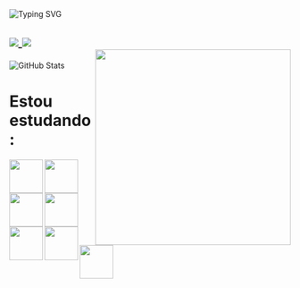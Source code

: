 <div display="inline-block">
    <img align="left" src="https://readme-typing-svg.demolab.com?font=Press+Start+2P&size=40&duration=2500&pause=400&color=1E90FF&random=false&width=980&height=89&lines=Eai!!!+me+chamo+Gustavo;bem+vindo+ao+meu+Github!" alt="Typing SVG" />
</div>

<h1 align="left" width="30" height="30">
    <a href="https://www.linkedin.com/in/gustavo-de-oliveira-afonso-do-amaral-239738240/" target="_blank">
        <img align="center" loading="lazy" src="https://img.shields.io/badge/-LinkedIn-%230077B5?style=for-the-badge&logo=linkedin&logoColor=white" target="_blank">
    </a>
    <a href="mailto:contato@gustavodeoliveiraafonsodoamara@gmail.com">
        <img align="center" loading="lazy" src="https://img.shields.io/badge/Gmail-D14836?style=for-the-badge&logo=gmail&logoColor=white" target="_blank">
    </a>   
</h1>

<img align="right" width="350px" style="margin-top:-20px" src="roblox-mighty-omega.gif" width="350">
<img  align="center" src="https://github-readme-stats.vercel.app/api?username=Gusta-d-oliveira&theme=blue_navyicons=true" alt="GitHub Stats">

<h1 align="left">Estou estudando:</h1>
<img align="left" loading="lazy" src="https://cdn.jsdelivr.net/gh/devicons/devicon/icons/java/java-original.svg" width="60" height="60"/>
<img align="left" src="https://cdn.jsdelivr.net/gh/devicons/devicon@latest/icons/python/python-original.svg" width="60" height="60"/>
<img align="left" src="https://cdn.jsdelivr.net/gh/devicons/devicon/icons/html5/html5-original-wordmark.svg" width="60" height="60"/>
<img align="left" src="https://cdn.jsdelivr.net/gh/devicons/devicon/icons/css3/css3-original-wordmark.svg"  width="60" height="60"/>     
<img align="left" src="https://cdn.jsdelivr.net/gh/devicons/devicon/icons/javascript/javascript-original.svg" width="60" height="60"/>
<img align="left" src="https://cdn.jsdelivr.net/gh/devicons/devicon/icons/sqlite/sqlite-original-wordmark.svg"width="60" height="60"/>
<img align="left" src="https://cdn.jsdelivr.net/gh/devicons/devicon/icons/mysql/mysql-original-wordmark.svg" width="60" height="60" />
          

          

            
          

          

</body>

</html>
